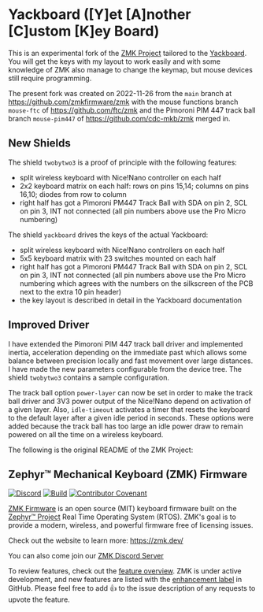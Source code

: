 # Yackboard ([Y]et [A]nother [C]ustom [K]ey Board)

This is an experimental fork of the [ZMK Project](https://www.github.com/zmkfirmware/zmk) tailored to the
[Yackboard](http://gitlab.com/voidyourwarranty/yackboard). You will get the keys with my layout to work easily and with
some knowledge of ZMK also manage to change the keymap, but mouse devices still require programming.

The present fork was created on 2022-11-26 from the `main` branch at https://github.com/zmkfirmware/zmk with the mouse
functions branch `mouse-ftc` of https://github.com/ftc/zmk and the Pimoroni PIM 447 track ball branch `mouse-pim447` of
https://github.com/cdc-mkb/zmk merged in.

## New Shields

The shield `twobytwo3` is a proof of principle with the following features:
- split wireless keyboard with Nice!Nano controller on each half
- 2x2 keyboard matrix on each half: rows on pins 15,14; columns on pins 16,10; diodes from row to column
- right half has got a Pimoroni PM447 Track Ball with SDA on pin 2, SCL on pin 3, INT not connected (all pin numbers
  above use the Pro Micro numbering)

The shield `yackboard` drives the keys of the actual Yackboard:
- split wireless keyboard with Nice!Nano controllers on each half
- 5x5 keyboard matrix with 23 switches mounted on each half
- right half has got a Pimoroni PM447 Track Ball with SDA on pin 2, SCL on pin 3, INT not connected (all pin numbers
  above use the Pro Micro numbering which agrees with the numbers on the silkscreen of the PCB next to the extra 10 pin
  header)
- the key layout is described in detail in the Yackboard documentation

## Improved Driver

I have extended the Pimoroni PIM 447 track ball driver and implemented inertia, acceleration depending on the immediate
past which allows some balance between precision locally and fast movement over large distances. I have made the new
parameters configurable from the device tree. The shield `twobytwo3` contains a sample configuration.

The track ball option `power-layer` can now be set in order to make the track ball driver and 3V3 power output of the
Nice!Nano depend on activation of a given layer. Also, `idle-timeout` activates a timer that resets the keyboard to the
default layer after a given idle period in seconds. These options were added because the track ball has too large an
idle power draw to remain powered on all the time on a wireless keyboard.

The following is the original README of the ZMK Project:

## Zephyr™ Mechanical Keyboard (ZMK) Firmware

[![Discord](https://img.shields.io/discord/719497620560543766)](https://zmk.dev/community/discord/invite)
[![Build](https://github.com/zmkfirmware/zmk/workflows/Build/badge.svg)](https://github.com/zmkfirmware/zmk/actions)
[![Contributor Covenant](https://img.shields.io/badge/Contributor%20Covenant-v2.0%20adopted-ff69b4.svg)](CODE_OF_CONDUCT.md)

[ZMK Firmware](https://zmk.dev/) is an open source (MIT) keyboard firmware built on the [Zephyr™ Project](https://www.zephyrproject.org/) Real Time Operating System (RTOS). ZMK's goal is to provide a modern, wireless, and powerful firmware free of licensing issues.

Check out the website to learn more: https://zmk.dev/

You can also come join our [ZMK Discord Server](https://zmk.dev/community/discord/invite)

To review features, check out the [feature overview](https://zmk.dev/docs/). ZMK is under active development, and new features are listed with the [enhancement label](https://github.com/zmkfirmware/zmk/issues?q=is%3Aissue+is%3Aopen+label%3Aenhancement) in GitHub. Please feel free to add 👍 to the issue description of any requests to upvote the feature.
